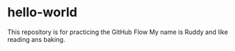 # hello-world
This repository is for practicing the GitHub Flow
My name is Ruddy and like reading ans baking. 

